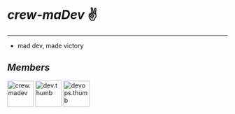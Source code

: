 # ***crew-maDev*** ✌️
---

- mad dev, made victory

## ***Members***
<div>
  <img src="https://avatars.githubusercontent.com/u/188422075?v=4" title="crew.madev"  alt="crew.madev" width="60" height="60" />  
  <img src="https://avatars.githubusercontent.com/u/164650350?v=4" title="dev.thumb"  alt="dev.thumb" width="60" height="60" />
  <img src="https://avatars.githubusercontent.com/u/187730981?v=4" title="devops.thumb"  alt="devops.thumb" width="60" height="60" />  
</div>
